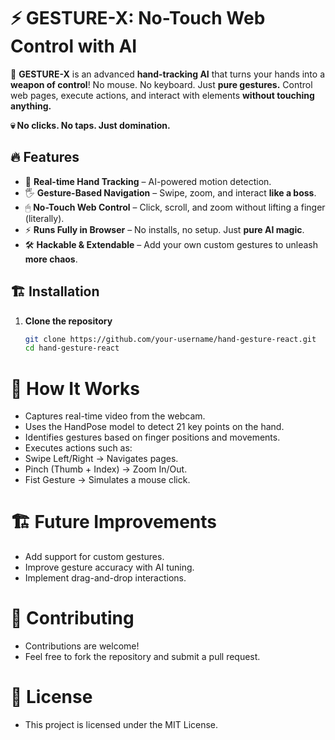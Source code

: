 # ⚡ GESTURE-X: No-Touch Web Control with AI  

🚀 **GESTURE-X** is an advanced **hand-tracking AI** that turns your hands into a **weapon of control**! No mouse. No keyboard. Just **pure gestures.** Control web pages, execute actions, and interact with elements **without touching anything.**  

**💀 No clicks. No taps. Just domination.**  

## 🔥 Features

- 🎥 **Real-time Hand Tracking** – AI-powered motion detection.
- 🖐 **Gesture-Based Navigation** – Swipe, zoom, and interact **like a boss**.
- 🖱 **No-Touch Web Control** – Click, scroll, and zoom without lifting a finger (literally).
- ⚡ **Runs Fully in Browser** – No installs, no setup. Just **pure AI magic**.
- 🛠 **Hackable & Extendable** – Add your own custom gestures to unleash **more chaos**.

## 🏗️ Installation

1. **Clone the repository**
   ```sh
   git clone https://github.com/your-username/hand-gesture-react.git
   cd hand-gesture-react
# 📌 How It Works
- Captures real-time video from the webcam.
- Uses the HandPose model to detect 21 key points on the hand.
- Identifies gestures based on finger positions and movements.
- Executes actions such as:
- Swipe Left/Right → Navigates pages.
- Pinch (Thumb + Index) → Zoom In/Out.
- Fist Gesture → Simulates a mouse click.

# 🏗️ Future Improvements
- Add support for custom gestures.
- Improve gesture accuracy with AI tuning.
- Implement drag-and-drop interactions.
# 🤝 Contributing
- Contributions are welcome!
- Feel free to fork the repository and submit a pull request.

# 📄 License
- This project is licensed under the MIT License.
